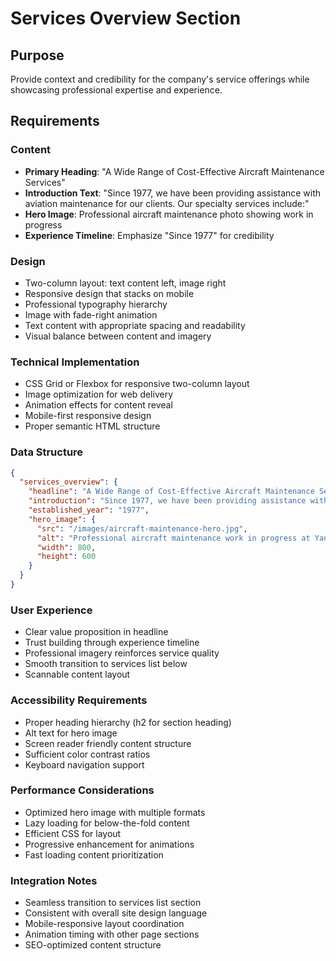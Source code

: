 # Services Overview Section

## Purpose
Provide context and credibility for the company's service offerings while showcasing professional expertise and experience.

## Requirements

### Content
- **Primary Heading**: "A Wide Range of Cost-Effective Aircraft Maintenance Services"
- **Introduction Text**: "Since 1977, we have been providing assistance with aviation maintenance for our clients. Our specialty services include:"
- **Hero Image**: Professional aircraft maintenance photo showing work in progress
- **Experience Timeline**: Emphasize "Since 1977" for credibility

### Design
- Two-column layout: text content left, image right
- Responsive design that stacks on mobile
- Professional typography hierarchy
- Image with fade-right animation
- Text content with appropriate spacing and readability
- Visual balance between content and imagery

### Technical Implementation
- CSS Grid or Flexbox for responsive two-column layout
- Image optimization for web delivery
- Animation effects for content reveal
- Mobile-first responsive design
- Proper semantic HTML structure

### Data Structure
```json
{
  "services_overview": {
    "headline": "A Wide Range of Cost-Effective Aircraft Maintenance Services",
    "introduction": "Since 1977, we have been providing assistance with aviation maintenance for our clients. Our specialty services include:",
    "established_year": "1977",
    "hero_image": {
      "src": "/images/aircraft-maintenance-hero.jpg",
      "alt": "Professional aircraft maintenance work in progress at Yankee Aviation",
      "width": 800,
      "height": 600
    }
  }
}
```

### User Experience
- Clear value proposition in headline
- Trust building through experience timeline
- Professional imagery reinforces service quality
- Smooth transition to services list below
- Scannable content layout

### Accessibility Requirements
- Proper heading hierarchy (h2 for section heading)
- Alt text for hero image
- Screen reader friendly content structure
- Sufficient color contrast ratios
- Keyboard navigation support

### Performance Considerations
- Optimized hero image with multiple formats
- Lazy loading for below-the-fold content
- Efficient CSS for layout
- Progressive enhancement for animations
- Fast loading content prioritization

### Integration Notes
- Seamless transition to services list section
- Consistent with overall site design language
- Mobile-responsive layout coordination
- Animation timing with other page sections
- SEO-optimized content structure